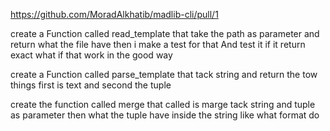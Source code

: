 https://github.com/MoradAlkhatib/madlib-cli/pull/1

create a  Function called read_template that take the path as parameter and return what the file have then i make a test for that 
And test it if it return exact what if that work in the good way 

create a  Function called parse_template that tack string and return the tow things first is text and second the tuple

create the  function called merge that called is marge tack string and tuple as
 parameter then what the tuple have inside the string like what format do
